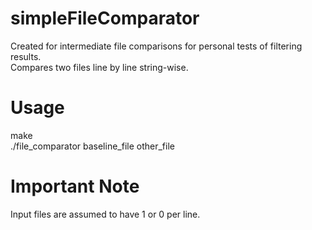 # simpleFileComparator
Created for intermediate file comparisons for personal tests of filtering results. <br />
Compares two files line by line string-wise. 

# Usage
make <br />
./file_comparator baseline_file other_file

# Important Note
Input files are assumed to have 1 or 0 per line.
